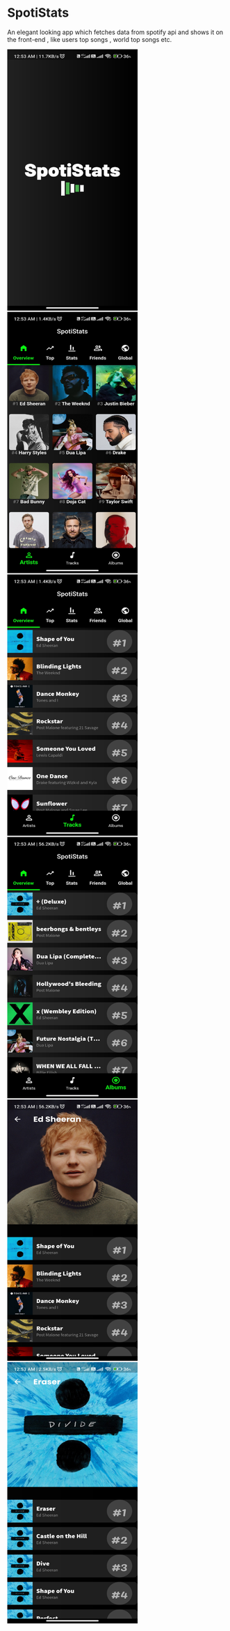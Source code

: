 # SpotiStats

An elegant looking app which fetches data from spotify api and shows it on the front-end ,
like users top songs , world top songs etc.

<img width="300" height="600" alt="Screenshot 2022-10-24 at 1 09 42 PM" src="https://github.com/GeekyPS/SpotiStats_flutter/blob/main/assets/Screenshot_2022-11-18-00-53-15-938_com.example.shop_app.jpg"><img width="300" height="600" alt="Screenshot 2022-10-24 at 1 09 42 PM" src="https://github.com/GeekyPS/SpotiStats_flutter/blob/main/assets/Screenshot_2022-11-18-00-53-18-867_com.example.shop_app.jpg"><img width="300" height="600" alt="Screenshot 2022-10-24 at 1 09 42 PM" src="https://github.com/GeekyPS/SpotiStats_flutter/blob/main/assets/Screenshot_2022-11-18-00-53-20-414_com.example.shop_app.jpg"><img width="300" height="600" alt="Screenshot 2022-10-24 at 1 09 42 PM" src="https://github.com/GeekyPS/SpotiStats_flutter/blob/main/assets/Screenshot_2022-11-18-00-53-21-920_com.example.shop_app.jpg"><img width="300" height="600" alt="Screenshot 2022-10-24 at 1 09 42 PM" src="https://github.com/GeekyPS/SpotiStats_flutter/blob/main/assets/Screenshot_2022-11-18-00-53-24-479_com.example.shop_app.jpg"><img width="300" height="600" alt="Screenshot 2022-10-24 at 1 09 42 PM" src="https://github.com/GeekyPS/SpotiStats_flutter/blob/main/assets/Screenshot_2022-11-18-00-53-27-745_com.example.shop_app.jpg">
